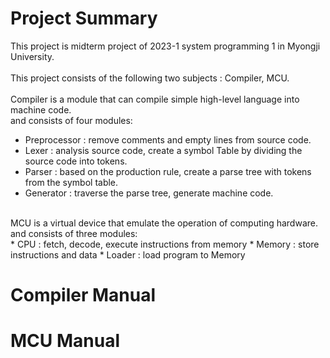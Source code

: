 # Project Summary

This project is midterm project of 2023-1 system programming 1 in Myongji University.
<br><br>
This project consists of the following two subjects : Compiler, MCU.
<br><br>
Compiler is a module that can compile simple high-level language into machine code.<br>
and consists of four modules:<br>

* Preprocessor : remove comments and empty lines from source code.
* Lexer : analysis source code, create a symbol Table by dividing the source code into tokens.
* Parser : based on the production rule, create a parse tree with tokens from the symbol table.
* Generator : traverse the parse tree, generate machine code.

<br>
MCU is a virtual device that emulate the operation of computing hardware.<br>
and consists of three modules:<br>
* CPU : fetch, decode, execute instructions from memory
* Memory : store instructions and data
* Loader : load program to Memory


# Compiler Manual

# MCU Manual



